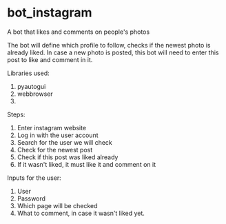 # bot_instagram
 A bot that likes and comments on people's photos

 The bot will define which profile to follow, checks if the newest photo is already liked. In case a new photo
 is posted, this bot will need to enter this post to like and comment in it.

 Libraries used:
 1. pyautogui
 2. webbrowser
 3. 

 Steps: 
 1. Enter instagram website
 2. Log in with the user account
 3. Search for the user we will check
 4. Check for the newest post
 5. Check if this post was liked already
 6. If it wasn't liked, it must like it and comment on it

 Inputs for the user:
 1. User
 2. Password
 3. Which page will be checked
 4. What to comment, in case it wasn't liked yet.

